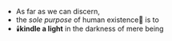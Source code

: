 - As far as we can discern,
- the *sole purpose* of human existence🧑 is to
- 🕯️**kindle a light** in the darkness of mere being
